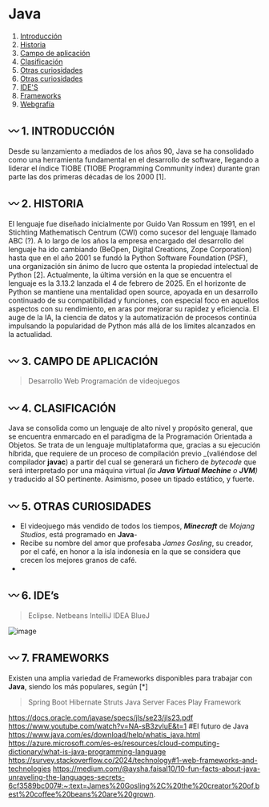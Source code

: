 # Java

1. [Introducción](##1.INTRODUCCIÓN)
2. [Historia](#example2)
3. [Campo de aplicación](#third-example)
4. [Clasificación](#fourth-examplehttpwwwfourthexamplecom)
5. [Otras curiosidades](#fourth-examplehttpwwwfourthexamplecom)
6. [Otras curiosidades](#fourth-examplehttpwwwfourthexamplecom)
7. [IDE'S]()
8. [Frameworks]()
9. [Webgrafía]()

 
## :wavy_dash: 1. INTRODUCCIÓN

Desde su lanzamiento a mediados de los años 90, Java se ha consolidado como una herramienta fundamental en el desarrollo de software, llegando a liderar el índice TIOBE (TIOBE Programming Community index) durante gran parte las dos primeras décadas de los 2000 [1].

## :wavy_dash: 2. **HISTORIA**

El lenguaje fue diseñado inicialmente por Guido Van Rossum en 1991, en el Stichting Mathematisch Centrum (CWI) como sucesor del lenguaje llamado ABC (?). A lo largo de los años la empresa encargado del desarrollo del lenguaje ha ido cambiando (BeOpen, Digital Creations, Zope Corporation) hasta que en el año 2001 se fundó la Python Software Foundation (PSF), una organización sin ánimo de lucro que ostenta la propiedad intelectual de Python [2]. Actualmente, la última versión en la que se encuentra el lenguaje es la 3.13.2 lanzada el 4 de febrero de 2025. En el horizonte de Python se mantiene una mentalidad open source, apoyada en un desarrollo continuado de su compatibilidad y funciones, con especial foco en aquellos aspectos con su rendimiento, en aras por mejorar su rapidez y eficiencia. El auge de la IA, la ciencia de datos y la automatización de procesos continúa impulsando la popularidad de Python más allá de los límites alcanzados en la actualidad.

## :wavy_dash: 3. **CAMPO DE APLICACIÓN**
>Desarrollo Web
>Programación de videojuegos
>
## :wavy_dash: 4. **CLASIFICACIÓN**
Java se consolida como un lenguaje de alto nivel y propósito general, que se encuentra enmarcado en el paradigma de la Programación Orientada a Objetos. Se trata de un lenguaje multiplataforma que, gracias a su ejecución híbrida, que requiere de un proceso de compilación previo _(valiéndose del compilador **javac**) a partir del cual se generará un fichero de _bytecode_ que será interpretado por una máquina virtual _(la **Java Virtual Machine** o **JVM**)_ y traducido al SO pertinente.
Asimismo, posee un tipado estático, y fuerte.


## :wavy_dash: 5. **OTRAS CURIOSIDADES**
- El videojuego más vendido de todos los tiempos, **_Minecraft_** de _Mojang Studios_, está programado en **Java**-
- Recibe su nombre del amor que profesaba _James Gosling_, su creador, por el café, en honor a la isla indonesia en la que se considera que crecen los mejores granos de café.
- 

## :wavy_dash: 6. **IDE’s**

>Eclipse.
>Netbeans
>IntelliJ IDEA
>BlueJ

![image](https://github.com/user-attachments/assets/03ce1deb-8052-403e-8df5-4a4d3ff3404f)

## :wavy_dash: 7. **FRAMEWORKS**

Existen una amplia variedad de Frameworks disponibles para trabajar con **Java**, siendo los más populares, según  [*]
>Spring Boot
>Hibernate
>Struts
>Java Server Faces
>Play Framework

https://docs.oracle.com/javase/specs/jls/se23/jls23.pdf
https://www.youtube.com/watch?v=NA-sB3zvluE&t=1 #El futuro de Java
https://www.java.com/es/download/help/whatis_java.html
https://azure.microsoft.com/es-es/resources/cloud-computing-dictionary/what-is-java-programming-language
https://survey.stackoverflow.co/2024/technology#1-web-frameworks-and-technologies
https://medium.com/@aysha.faisal10/10-fun-facts-about-java-unraveling-the-languages-secrets-6cf3589bc007#:~:text=James%20Gosling%2C%20the%20creator%20of,best%20coffee%20beans%20are%20grown.
